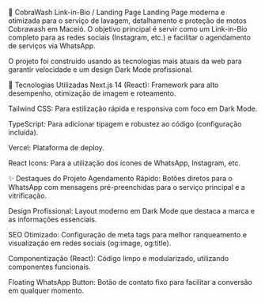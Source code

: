 🐍 CobraWash Link-in-Bio / Landing Page
Landing Page moderna e otimizada para o serviço de lavagem, detalhamento e proteção de motos Cobrawash em Maceió. O objetivo principal é servir como um Link-in-Bio completo para as redes sociais (Instagram, etc.) e facilitar o agendamento de serviços via WhatsApp.

O projeto foi construído usando as tecnologias mais atuais da web para garantir velocidade e um design Dark Mode profissional.

🌟 Tecnologias Utilizadas
Next.js 14 (React): Framework para alto desempenho, otimização de imagem e roteamento.

Tailwind CSS: Para estilização rápida e responsiva com foco em Dark Mode.

TypeScript: Para adicionar tipagem e robustez ao código (configuração incluída).

Vercel: Plataforma de deploy.

React Icons: Para a utilização dos ícones de WhatsApp, Instagram, etc.

✨ Destaques do Projeto
Agendamento Rápido: Botões diretos para o WhatsApp com mensagens pré-preenchidas para o serviço principal e a vitrificação.

Design Profissional: Layout moderno em Dark Mode que destaca a marca e as informações essenciais.

SEO Otimizado: Configuração de meta tags para melhor ranqueamento e visualização em redes sociais (og:image, og:title).

Componentização (React): Código limpo e modularizado, utilizando componentes funcionais.

Floating WhatsApp Button: Botão de contato fixo para facilitar a conversão em qualquer momento.
